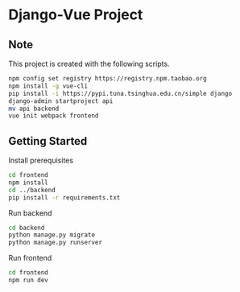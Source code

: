 # Django-Vue Project

## Note

This project is created with the following scripts.

```bash
npm config set registry https://registry.npm.taobao.org
npm install -g vue-cli
pip install -i https://pypi.tuna.tsinghua.edu.cn/simple django
django-admin startproject api
mv api backend
vue init webpack frontend
```

## Getting Started

Install prerequisites

```bash
cd frontend
npm install
cd ../backend
pip install -r requirements.txt
```

Run backend

```bash
cd backend
python manage.py migrate
python manage.py runserver
```

Run frontend

```bash
cd frontend
npm run dev
```
